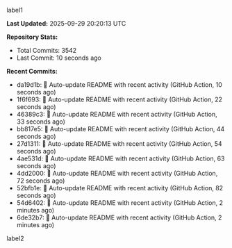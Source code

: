 
label1 
<!-- ACTIVITY_START -->
**Last Updated:** 2025-09-29 20:20:13 UTC

**Repository Stats:**
- Total Commits: 3542
- Last Commit: 10 seconds ago

**Recent Commits:**
- da19d1b: 🤖 Auto-update README with recent activity (GitHub Action, 10 seconds ago)
- 1f6f693: 🤖 Auto-update README with recent activity (GitHub Action, 22 seconds ago)
- 46389c3: 🤖 Auto-update README with recent activity (GitHub Action, 33 seconds ago)
- bb817e5: 🤖 Auto-update README with recent activity (GitHub Action, 44 seconds ago)
- 27d1311: 🤖 Auto-update README with recent activity (GitHub Action, 54 seconds ago)
- 4ae531d: 🤖 Auto-update README with recent activity (GitHub Action, 63 seconds ago)
- 4dd2000: 🤖 Auto-update README with recent activity (GitHub Action, 72 seconds ago)
- 52bfb1e: 🤖 Auto-update README with recent activity (GitHub Action, 82 seconds ago)
- 54d6402: 🤖 Auto-update README with recent activity (GitHub Action, 2 minutes ago)
- 6de32b7: 🤖 Auto-update README with recent activity (GitHub Action, 2 minutes ago)
<!-- ACTIVITY_END -->

label2
